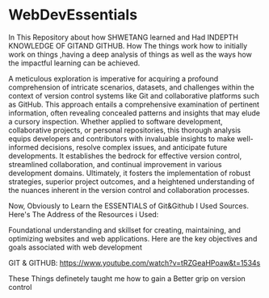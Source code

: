 # WebDevEssentials
In This Repository about how SHWETANG learned and Had INDEPTH KNOWLEDGE OF GITAND  GITHUB. 
How The things work how to initially work on  things ,having a deep analysis of things as well as the ways how the impactful learning can be achieved.

A meticulous exploration is imperative for acquiring a profound comprehension of intricate scenarios, datasets, and challenges within the context of version control systems like Git and collaborative platforms such as GitHub. This approach entails a comprehensive examination of pertinent information, often revealing concealed patterns and insights that may elude a cursory inspection. Whether applied to software development, collaborative projects, or personal repositories, this thorough analysis equips developers and contributors with invaluable insights to make well-informed decisions, resolve complex issues, and anticipate future developments. It establishes the bedrock for effective version control, streamlined collaboration, and continual improvement in various development domains. Ultimately, it fosters the implementation of robust strategies, superior project outcomes, and a heightened understanding of the nuances inherent in the version control and collaboration processes.

Now, Obviously to Learn the ESSENTIALS of  Git&Github I Used Sources.
Here's The Address of the Resources i Used:

Foundational understanding and skillset for creating, maintaining, and optimizing websites and web applications. Here are the key objectives and goals associated with web development 

GIT & GITHUB:
https://www.youtube.com/watch?v=tRZGeaHPoaw&t=1534s

These Things definetely taught me how to gain a Better grip on version control

